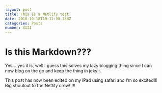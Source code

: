 ```yaml
---
layout: post
title: This is a Netlify test
date: 2018-10-18T19:12:00.258Z
categories: Posts
number: XIII
---
```

# Is this Markdown???

Yes... yes it is, well I guess this solves my lazy blogging thing since I can now blog on the go and keep the thing in jekyll.

This post has now been edited on my iPad using safari and I’m so excited!!! Big shoutout to the Netlify crew!!!!!
